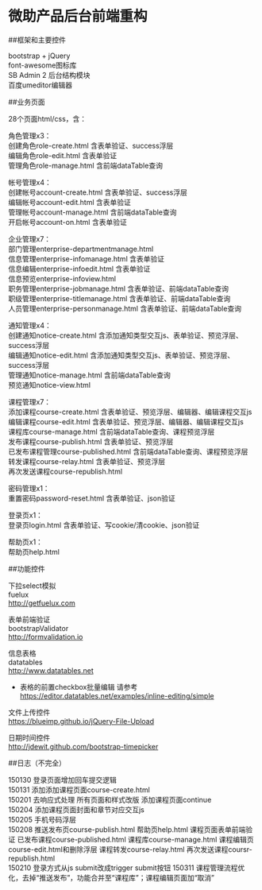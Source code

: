 微助产品后台前端重构
==========

##框架和主要控件

bootstrap + jQuery  
font-awesome图标库  
SB Admin 2 后台结构模块  
百度umeditor编辑器

##业务页面

28个页面html/css，含：

角色管理x3：  
创建角色role-create.html  含表单验证、success浮层  
编辑角色role-edit.html  含表单验证  
管理角色role-manage.html  含前端dataTable查询

帐号管理x4：  
创建帐号account-create.html  含表单验证、success浮层  
编辑帐号account-edit.html  含表单验证  
管理帐号account-manage.html  含前端dataTable查询  
开启帐号account-on.html  含表单验证

企业管理x7：  
部门管理enterprise-departmentmanage.html  
信息管理enterprise-infomanage.html  含表单验证  
信息编辑enterprise-infoedit.html  含表单验证  
信息预览enterprise-infoview.html  
职务管理enterprise-jobmanage.html  含表单验证、前端dataTable查询  
职级管理enterprise-titlemanage.html  含表单验证、前端dataTable查询  
人员管理enterprise-personmanage.html  含表单验证、前端dataTable查询

通知管理x4：  
创建通知notice-create.html  含添加通知类型交互js、表单验证、预览浮层、success浮层  
编辑通知notice-edit.html  含添加通知类型交互js、表单验证、预览浮层、success浮层  
管理通知notice-manage.html  含前端dataTable查询  
预览通知notice-view.html

课程管理x7：  
添加课程course-create.html  含表单验证、预览浮层、编辑器、编辑课程交互js  
编辑课程course-edit.html  含表单验证、预览浮层、编辑器、编辑课程交互js  
课程库course-manage.html  含前端dataTable查询、课程预览浮层  
发布课程course-publish.html  含表单验证、预览浮层  
已发布课程管理course-published.html  含前端dataTable查询、课程预览浮层  
转发课程course-relay.html  含表单验证、预览浮层  
再次发送课程course-republish.html

密码管理x1：  
重置密码password-reset.html 含表单验证、json验证

登录页x1：  
登录页login.html  含表单验证、写cookie/清cookie、json验证

帮助页x1：  
帮助页help.html

##功能控件

下拉select模拟  
fuelux  
http://getfuelux.com

表单前端验证  
bootstrapValidator  
http://formvalidation.io

信息表格  
datatables  
http://www.datatables.net  
* 表格的前置checkbox批量编辑 请参考 https://editor.datatables.net/examples/inline-editing/simple

文件上传控件  
https://blueimp.github.io/jQuery-File-Upload

日期时间控件  
http://jdewit.github.com/bootstrap-timepicker

##日志（不完全）

150130 登录页面增加回车提交逻辑  
150131 添加添加课程页面course-create.html  
150201 去响应式处理 所有页面和样式改版 添加课程页面continue  
150204 添加课程页面封面和章节对应交互js  
150205 手机号码浮层  
150208 推送发布页course-publish.html 帮助页help.html 课程页面表单前端验证 已发布课程course-published.html 课程库course-manage.html 课程编辑页course-edit.html和删除浮层 课程转发course-relay.html 再次发送课程coursr-republish.html  
150210 登录方式从js submit改成trigger submit按钮
150311 课程管理流程优化，去掉“推送发布”，功能合并至“课程库”；课程编辑页面加“取消”
